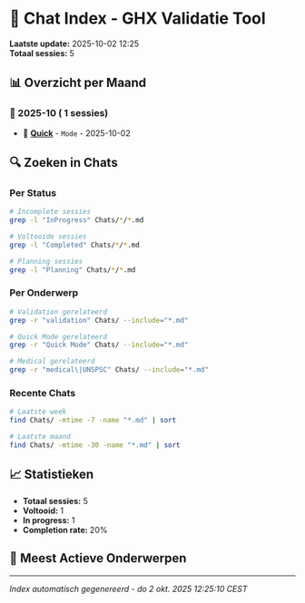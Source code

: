 # 📑 Chat Index - GHX Validatie Tool

**Laatste update:** 2025-10-02 12:25  
**Totaal sessies:**        5

## 📊 Overzicht per Maand

### 📅 2025-10 (       1 sessies)

- 📝 **[Quick](./../Chats/2025-10/2025-10-02_1430_Quick_Mode_Fix_Completed.md)** - `Mode` - 2025-10-02

## 🔍 Zoeken in Chats

### Per Status
```bash
# Incomplete sessies
grep -l "InProgress" Chats/*/*.md

# Voltooide sessies  
grep -l "Completed" Chats/*/*.md

# Planning sessies
grep -l "Planning" Chats/*/*.md
```

### Per Onderwerp
```bash
# Validation gerelateerd
grep -r "validation" Chats/ --include="*.md"

# Quick Mode gerelateerd
grep -r "Quick Mode" Chats/ --include="*.md"

# Medical gerelateerd
grep -r "medical\|UNSPSC" Chats/ --include="*.md"
```

### Recente Chats
```bash
# Laatste week
find Chats/ -mtime -7 -name "*.md" | sort

# Laatste maand
find Chats/ -mtime -30 -name "*.md" | sort
```

## 📈 Statistieken

- **Totaal sessies:**        5
- **Voltooid:**        1  
- **In progress:**        1
- **Completion rate:** 20%

## 🎯 Meest Actieve Onderwerpen


---
*Index automatisch gegenereerd - do  2 okt. 2025 12:25:10 CEST*
